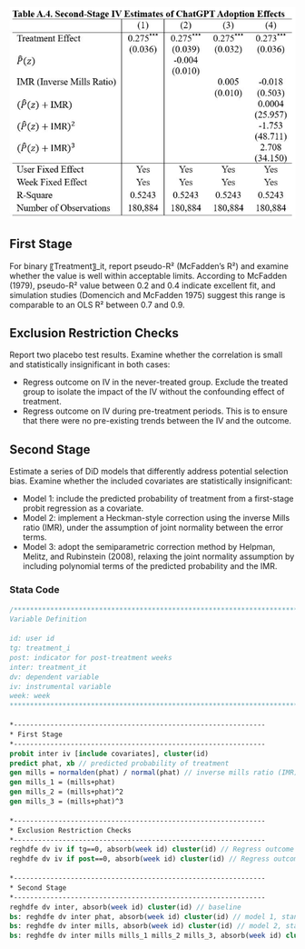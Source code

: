 ![Table](second_stage_results.JPG)

## First Stage
For binary 〖Treatment〗_it, report pseudo-R² (McFadden’s R²) and examine whether the value is well within acceptable limits. According to McFadden (1979), pseudo-R² value between 0.2 and 0.4 indicate excellent fit, and simulation studies (Domencich and McFadden 1975) suggest this range is comparable to an OLS R² between 0.7 and 0.9.

## Exclusion Restriction Checks
Report two placebo test results. Examine whether the correlation is small and statistically insignificant in both cases:
* Regress outcome on IV in the never-treated group. Exclude the treated group to isolate the impact of the IV without the confounding effect of treatment. 
* Regress outcome on IV during pre-treatment periods. This is to ensure that there were no pre-existing trends between the IV and the outcome. 

## Second Stage
Estimate a series of DiD models that differently address potential selection bias. Examine whether the included covariates are statistically insignificant:
* Model 1: include the predicted probability of treatment from a first-stage probit regression as a covariate.
* Model 2: implement a Heckman-style correction using the inverse Mills ratio (IMR), under the assumption of joint normality between the error terms.
* Model 3: adopt the semiparametric correction method by Helpman, Melitz, and Rubinstein (2008), relaxing the joint normality assumption by including polynomial terms of the predicted probability and the IMR.

### Stata Code
```stata
/******************************************************************************
Variable Definition

id: user id
tg: treatment_i
post: indicator for post-treatment weeks
inter: treatment_it 
dv: dependent variable
iv: instrumental variable
week: week
******************************************************************************/

*--------------------------------------------------------------
* First Stage
*--------------------------------------------------------------
probit inter iv [include covariates], cluster(id)
predict phat, xb // predicted probability of treatment
gen mills = normalden(phat) / normal(phat) // inverse mills ratio (IMR)
gen mills_1 = (mills+phat)
gen mills_2 = (mills+phat)^2
gen mills_3 = (mills+phat)^3

*--------------------------------------------------------------
* Exclusion Restriction Checks
*--------------------------------------------------------------
reghdfe dv iv if tg==0, absorb(week id) cluster(id) // Regress outcome on IV in the never-treated group
reghdfe dv iv if post==0, absorb(week id) cluster(id) // Regress outcome on IV during pre-treatment periods

*--------------------------------------------------------------
* Second Stage
*--------------------------------------------------------------
reghdfe dv inter, absorb(week id) cluster(id) // baseline 
bs: reghdfe dv inter phat, absorb(week id) cluster(id) // model 1, standard errors bootstrapped
bs: reghdfe dv inter mills, absorb(week id) cluster(id) // model 2, standard errors bootstrapped
bs: reghdfe dv inter mills mills_1 mills_2 mills_3, absorb(week id) cluster(id) // model 3, standard errors bootstrapped
```
